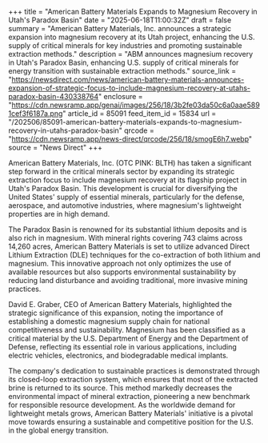 +++
title = "American Battery Materials Expands to Magnesium Recovery in Utah's Paradox Basin"
date = "2025-06-18T11:00:32Z"
draft = false
summary = "American Battery Materials, Inc. announces a strategic expansion into magnesium recovery at its Utah project, enhancing the U.S. supply of critical minerals for key industries and promoting sustainable extraction methods."
description = "ABM announces magnesium recovery in Utah's Paradox Basin, enhancing U.S. supply of critical minerals for energy transition with sustainable extraction methods."
source_link = "https://newsdirect.com/news/american-battery-materials-announces-expansion-of-strategic-focus-to-include-magnesium-recovery-at-utahs-paradox-basin-430338764"
enclosure = "https://cdn.newsramp.app/genai/images/256/18/3b2fe03da50c6a0aae5891cef3f6187a.png"
article_id = 85091
feed_item_id = 15834
url = "/202506/85091-american-battery-materials-expands-to-magnesium-recovery-in-utahs-paradox-basin"
qrcode = "https://cdn.newsramp.app/news-direct/qrcode/256/18/smogE6h7.webp"
source = "News Direct"
+++

<p>American Battery Materials, Inc. (OTC PINK: BLTH) has taken a significant step forward in the critical minerals sector by expanding its strategic extraction focus to include magnesium recovery at its flagship project in Utah's Paradox Basin. This development is crucial for diversifying the United States' supply of essential minerals, particularly for the defense, aerospace, and automotive industries, where magnesium's lightweight properties are in high demand.</p><p>The Paradox Basin is renowned for its substantial lithium deposits and is also rich in magnesium. With mineral rights covering 743 claims across 14,260 acres, American Battery Materials is set to utilize advanced Direct Lithium Extraction (DLE) techniques for the co-extraction of both lithium and magnesium. This innovative approach not only optimizes the use of available resources but also supports environmental sustainability by reducing land disturbance and avoiding traditional, more invasive mining practices.</p><p>David E. Graber, CEO of American Battery Materials, highlighted the strategic significance of this expansion, noting the importance of establishing a domestic magnesium supply chain for national competitiveness and sustainability. Magnesium has been classified as a critical material by the U.S. Department of Energy and the Department of Defense, reflecting its essential role in various applications, including electric vehicles, electronics, and biodegradable medical implants.</p><p>The company's dedication to sustainable practices is demonstrated through its closed-loop extraction system, which ensures that most of the extracted brine is returned to its source. This method markedly decreases the environmental impact of mineral extraction, pioneering a new benchmark for responsible resource development. As the worldwide demand for lightweight metals grows, American Battery Materials' initiative is a pivotal move towards ensuring a sustainable and competitive position for the U.S. in the global energy transition.</p>